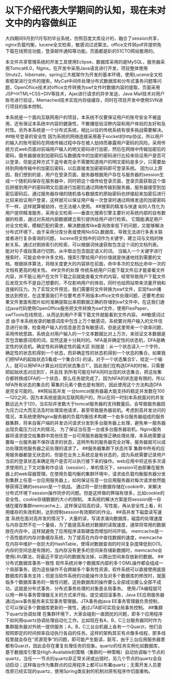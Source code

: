 # 以下介绍代表大学期间的认知，现在未对文中的内容做纠正
大四期间9月到11月写的毕业系统，仿照百度文库设计的，融合了session共享，nginx负载均衡，lucene全文检索，敏感词过滤算法，office文件转pdf并提供免下载在线预览功能，登录邮件通知等功能。页面都是趴的51CTO网站套用的。 

本文件共享管理系统的开发工具使用Eclipse，数据库采用的是MySQL，服务器采用Tomcat6.0，Nginx。在开发中采用Java语言进行开发，项目整体使用Struts2，hibernate，spring三大框架作为开发的基本环境，使用Lucene全文检索框架进行文件的搜索，MyCat中间件处理分布式数据库和分布式事务问题等问题，OpenOfiice技术对office文件转换为swf文件时数据内容的提取，页面采用JSP+HTML+CSS+DIV等技术，Ajax进行请求的异步发送，Java Mail技术对用户账号进行验证，Memached技术实现内存级缓存，同时在项目开发中使用SVN进行项目的版本控制。

本系统是一个面向互联网用户的项目，本系统不仅要保证用户的账号安全不被盗用，还有保证本系统中内容的健康性，不散播低俗淫秽内容和用户体验的友好和及时性。另外本系统是一个分布式系统，相比以往的传统系统有很多挑战需要解决。
##帐号登录的安全性
  因为系统的网络连接采用基于socket的http协议，所以用户的输入的账号密码在网络传输过程中存在被人劫持而暴露用户密码的风险。采用传统方式web页面对前端用户输入的明文密码进行加密，然后在网络中传输加密后的密码，服务器接收到加密码后与数据库中的加密的密码进行比较来验证用户是否可以登录，但是这种方式下盗号者完全不需要知道用户的明文密码是多少，只需要劫持到网络传输中的加密后密码，以后直接发加密密码即可登录系统。
  因为以上原因，我们想到的是，用户在登录页面，服务器根据用户存在与服务器的session生成一个随机码保存在服务器中，同时把这个值传给登录页面，登录页面获取这个值后拼接到用户的密码明文后面进行加密后通过网络传输到服务器，服务器接受到加密后密码后，通过服务器存储的随机值与数据库的原始密码也拼接起来加密后进行比较来验证用户登录，这样就可以保证用户每一次登录时通过网络发送的加密密码不一样，这样就算被劫持，也无法被人使用。
##搜索的精准与快速
  如何人性化为用户提供精准服务，采用全文检索——垂直化搜索引擎主要针对系统内部的自有数据的检索，通过对系统内部数据建立索引提供给用户进行检索。
  它既能满足用户对全文检索，模糊匹配的需求，解决数据库like查询效率低下的问题，又能够解决分布式环境下，由于采用分库分表或使用NoSQL数据库，导致无法进行多表关联或者进行复杂查询的问题。
  lucene将文档中的词作为关键字，建立词与文档的映射关系，通过对倒排索引的检索，可以根据词快速获取包含这个词的文档列表。
能对句子或段落进行切割，从中取出包含固定语义的词。
  当输入一个关键字进行搜索时，可能会命中许多文档，搜索引擎给用户的价值就是快速地找到需要的文档，根据排序算法，将相关度更大的内容排在前面，命中多次的文档比命中一次的文档有更高的相关性。
##文件的处理
  传统系统用户只能下载文件后才能查看文件内容，并不能让用户在文件下载之前就能查看文件的内容，经常导致用户下载文件后发现文件不是自己想要的，不仅影响用户的体验，同时也给网站带来流量开销和连接的压力。为了实现文件预览，我们需要将文件转换为swf文件，实现flash播放达到预览，在这里面我们不仅要考虑不用版本office文件处理问题，还要考虑如果文件里面有图片如何准确提取出来把数据正确的存储到swf文件中。在这我们通过java代码使用OpenOffice服务把文件转换为swf文件，使用FlexPaper，swfTools在线预览，从而达到用户不需下载文件就能看到文件内容。
##敏感词过滤
  由于本系统收录的敏感词库中包含上万个敏感词，系统要对用户输入的文件信息进行处理，检查用户输入的信息是否含有敏感词，但是这里带来一个效率问题，采用传统思路，系统会对用户输入的一个文本数据比对上万次，来验证文本数据是否包含敏感词库的词。显然这是十分耗时的。NFA是非确定性的状态机，DFA是确定性的状态机。确定性和非确定性的最大区 别就是：从一个状态读入一个字符，确定性的状态机得到一个状态，而非确定性的状态机得到一个状态的集合。如果我们把NFA的起始状态S看成一个集合{S} 的话，对于一个状态集合S’，给定一个输入，就可以用NFA计算出对应的状态集合T’。因此我们在构造DFA的时候，只需要把起始状态对应到S’，并且找 到所有可能在NFA同时出现的状态集合，把这些集合都转换成DFA的一个状态，那么任务就完成了。因为NFA的状态是有限的，所以NFA所有状态的集合的 幂集的元素个数也是有限的，因此使用这个方法构造DFA是完全可能的。
##网站高并发
  一台tomcat服务器最大能支持的稳定并发数在100—120之间，因为本系统是面向互联网用户的，所以在同一时刻本系统面对的并发数远远大于120，当实际并发数大于tomcat服务器的支持数量后，会导致服务器因为压力过大而无法及时处理其他请求，甚至导致服务器宕机。考虑到高并发访问的情况，本系统使用Nginx服务器的负载均衡技术构建一个由多台服务器组成的服务器集群，将来自客户端的并发访问请求分发到多台服务器上处理，避免单一服务器出现负载压力过大的情况。
  为了保证当任意一台或多台服务器宕机，Nginx服务器将请求提交给集群中其他任意一台可用服务器能够正确处理处理，本系统需要设置每一台服务器不保存请求的状态，这样所有的服务器完全对等，服务器就可以成功处理其他服务器之前处理的请求了。
##服务器集群下状态共享
  集群中所有的应用服务器都是无状态的，但是在业务上系统总是有状态的，因为系统需要记录用户当前的登录状态来确定用户是否可以执行接下来的操作。web应用中将这些多次请求使用的上下文对象称作会话（session），单机情况下，session可由部署在服务器上的web容器管理。在使用负载均衡的集群环境中，请求由负载均衡服务器分发到集群上任意一台应用服务器上，如何保证任意一台应用服务器对每次请求依然能够获得正确的session是一个挑战。
  通过将一部分数据存储在cookie中，来解决分布式环境下session操作同步的问题。但是这样做的弊端有很多，比如cookie的安全性，cookie存储数据的大小的限制。
  本系统的解决方案是将session统一存储在缓存集群memcache上，这样保证较高的读，写性能，再从安全性上看，利用缓存的失效机制，达到控制session有效期的的作业。
##高并发下磁盘读写速度
  系统在面对高并发的情况下，大量的读，写请求涌向数据库，磁盘的处理速度与内存显然不在一个量级，为了能提高系统对数据的读取速度，通常将常用的数据放在内存中，这样就避免了应用程序读取硬盘而增加时间开销。
  memcache是一个高性能的内存对象缓存系统，为了提高在内存中查找数据的速度，memcache在内存中维护一张巨大的HashTable，使得对数据查询的时间复杂度降低到O(1)。内存的空间总是有限的，当内存没有更多的空间来存储新数据时，memcache会使用LRU算法，将最近不常访问的数据淘汰掉，以腾出空间来存放新的数据。
##分布式数据库事务一致性
  软件系统对单个数据库内部的多个DML操作都会组成一个局部事务，因为这些操作不会跨越多个事务性资源，软件系统可以直接使用底层数据库的事务支持；但是当软件系统的功能操作涉及对多个数据库的修改时，就面临多个数据库事务的一致性问题，这些数据库的操作要么全部成功要么全部不成功，这就是分布式事务，分布式事务处理的对象是全局事务。
  使用JTA编程就可以用一种与事务管理器无关的方式来开始，提交或回滚事务，Java EE应用服务器通过java事务服务来实现事务管理器。JTA事务由java EE事务管理器负责控制，它可以保证多个数据库更新的一致性，通过JTA即可实现全局事务控制。
##集群下quartz协调处理
  在集群环境下，大家会碰到一直困扰的问题，即多个应用程序下如何用quartz协调处理自动化工作。比如现在有A，B，C三台服务器同时作为集群服务器对外统一提供服务；A，B，C三台台机器上各有一个Quarzt，他们会按照即定的时间频率自动执行各自的任务。这样的架构其实有点像多线程，那多线程里就会存在“资源竞争”的问题，即可能产生脏读，脏写，由于三台应用服务器里都有Quarzt，因此会存在重复处理任务的现象。quartz的任务实例化如数据库，基于数据库引擎及High-Available的策略（集群的一种策略）自动协调每个节点的quartz，当任一一节点的quartz非正常关闭或出错时，另几个节点的quartz会自动启动；这样每台作为集群点的应用程序上都可以布署quartz；无需开发人员更改原已经实现的quartz，使用Spring类反射的机制对原有程序作切面重构。
